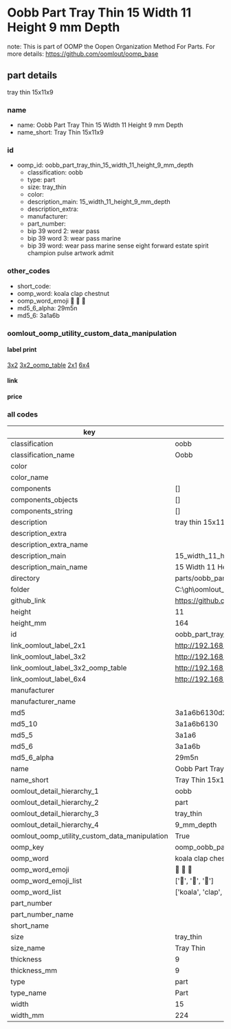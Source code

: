 # Oobb Part Tray Thin 15 Width 11 Height 9 mm Depth  

note: This is part of OOMP the Oopen Organization Method For Parts. For more details: https://github.com/oomlout/oomp_base

##  part details
  



tray thin 15x11x9



### name
* name: Oobb Part Tray Thin 15 Width 11 Height 9 mm Depth
* name_short: Tray Thin 15x11x9 
### id
* oomp_id: oobb_part_tray_thin_15_width_11_height_9_mm_depth
  * classification: oobb
  * type: part
  * size: tray_thin
  * color: 
  * description_main: 15_width_11_height_9_mm_depth
  * description_extra: 
  * manufacturer: 
  * part_number: 
  * bip 39 word 2: wear pass
  * bip 39 word 3: wear pass marine
  * bip 39 word: wear pass marine sense eight forward estate spirit champion pulse artwork admit

### other_codes
* short_code: 
* oomp_word: koala clap chestnut
* oomp_word_emoji :koala: :clap: :chestnut:
* md5_6_alpha: 29m5n
* md5_6: 3a1a6b






### oomlout_oomp_utility_custom_data_manipulation
#### label print
[3x2](http://192.168.1.245:1112/?label=oomp%2029m5n)
[3x2_oomp_table](http://192.168.1.108:1112/?label=oomp%2029m5n)
[2x1](http://192.168.1.242:1112/?label=oomp%2029m5n)
[6x4](http://192.168.1.55:1112/?label=oomp%2029m5n)    

#### link

                              

#### price







### all codes 
| key | value |  
| --- | --- |  
| classification | oobb |  
| classification_name | Oobb |  
| color |  |  
| color_name |  |  
| components | [] |  
| components_objects | [] |  
| components_string | [] |  
| description | tray thin 15x11x9 |  
| description_extra |  |  
| description_extra_name |  |  
| description_main | 15_width_11_height_9_mm_depth |  
| description_main_name | 15 Width 11 Height 9 mm Depth |  
| directory | parts/oobb_part_tray_thin_15_width_11_height_9_mm_depth |  
| folder | C:\gh\oomlout_oobb_version_4_generated_parts\parts\oobb_part_tray_thin_15_width_11_height_9_mm_depth |  
| github_link | https://github.com/oomlout/oomlout_oomp_part_src/tree/main/parts/oobb_part_tray_thin_15_width_11_height_9_mm_depth |  
| height | 11 |  
| height_mm | 164 |  
| id | oobb_part_tray_thin_15_width_11_height_9_mm_depth |  
| link_oomlout_label_2x1 | http://192.168.1.242:1112/?label=oomp%2029m5n |  
| link_oomlout_label_3x2 | http://192.168.1.245:1112/?label=oomp%2029m5n |  
| link_oomlout_label_3x2_oomp_table | http://192.168.1.108:1112/?label=oomp%2029m5n |  
| link_oomlout_label_6x4 | http://192.168.1.55:1112/?label=oomp%2029m5n |  
| manufacturer |  |  
| manufacturer_name |  |  
| md5 | 3a1a6b6130d209ad6f237c3d10282fc3 |  
| md5_10 | 3a1a6b6130 |  
| md5_5 | 3a1a6 |  
| md5_6 | 3a1a6b |  
| md5_6_alpha | 29m5n |  
| name | Oobb Part Tray Thin 15 Width 11 Height 9 mm Depth |  
| name_short | Tray Thin 15x11x9  |  
| oomlout_detail_hierarchy_1 | oobb |  
| oomlout_detail_hierarchy_2 | part |  
| oomlout_detail_hierarchy_3 | tray_thin |  
| oomlout_detail_hierarchy_4 | 9_mm_depth |  
| oomlout_oomp_utility_custom_data_manipulation | True |  
| oomp_key | oomp_oobb_part_tray_thin_15_width_11_height_9_mm_depth |  
| oomp_word | koala clap chestnut |  
| oomp_word_emoji | :koala: :clap: :chestnut: |  
| oomp_word_emoji_list | [':koala:', ':clap:', ':chestnut:'] |  
| oomp_word_list | ['koala', 'clap', 'chestnut'] |  
| part_number |  |  
| part_number_name |  |  
| short_name |  |  
| size | tray_thin |  
| size_name | Tray Thin |  
| thickness | 9 |  
| thickness_mm | 9 |  
| type | part |  
| type_name | Part |  
| width | 15 |  
| width_mm | 224 |  
